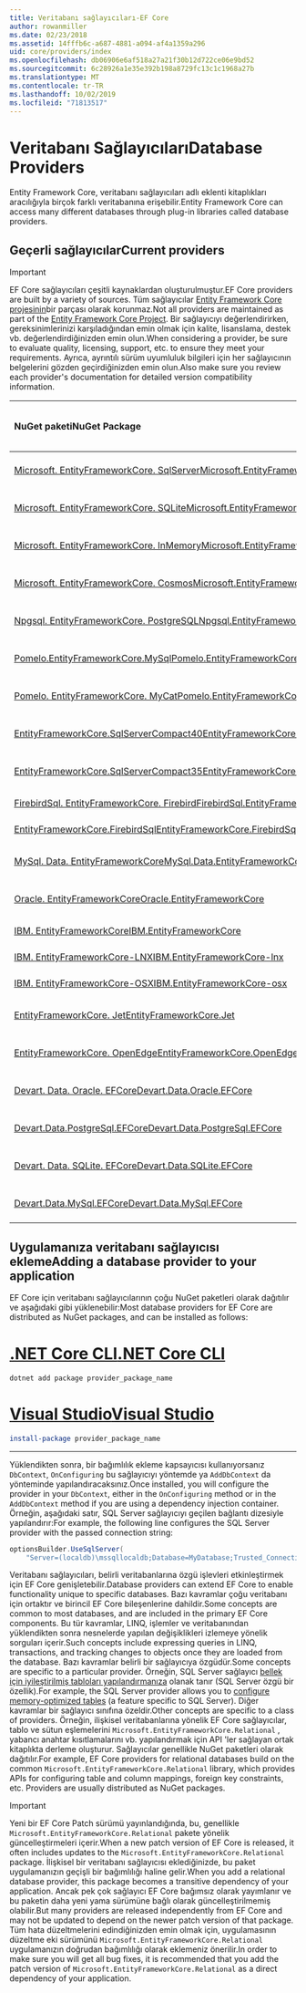 ```yaml
---
title: Veritabanı sağlayıcıları-EF Core
author: rowanmiller
ms.date: 02/23/2018
ms.assetid: 14fffb6c-a687-4881-a094-af4a1359a296
uid: core/providers/index
ms.openlocfilehash: db06906e6af518a27a21f30b12d722ce06e9bd52
ms.sourcegitcommit: 6c28926a1e35e392b198a8729fc13c1c1968a27b
ms.translationtype: MT
ms.contentlocale: tr-TR
ms.lasthandoff: 10/02/2019
ms.locfileid: "71813517"
---
```

# <a name="database-providers"></a><span data-ttu-id="1d2d7-102">Veritabanı Sağlayıcıları</span><span class="sxs-lookup"><span data-stu-id="1d2d7-102">Database Providers</span></span>

<span data-ttu-id="1d2d7-103">Entity Framework Core, veritabanı sağlayıcıları adlı eklenti kitaplıkları aracılığıyla birçok farklı veritabanına erişebilir.</span><span class="sxs-lookup"><span data-stu-id="1d2d7-103">Entity Framework Core can access many different databases through plug-in libraries called database providers.</span></span>

## <a name="current-providers"></a><span data-ttu-id="1d2d7-104">Geçerli sağlayıcılar</span><span class="sxs-lookup"><span data-stu-id="1d2d7-104">Current providers</span></span>
> [!IMPORTANT]  
> <span data-ttu-id="1d2d7-105">EF Core sağlayıcıları çeşitli kaynaklardan oluşturulmuştur.</span><span class="sxs-lookup"><span data-stu-id="1d2d7-105">EF Core providers are built by a variety of sources.</span></span> <span data-ttu-id="1d2d7-106">Tüm sağlayıcılar [Entity Framework Core projesinin](https://github.com/aspnet/EntityFrameworkCore)bir parçası olarak korunmaz.</span><span class="sxs-lookup"><span data-stu-id="1d2d7-106">Not all providers are maintained as part of the [Entity Framework Core Project](https://github.com/aspnet/EntityFrameworkCore).</span></span> <span data-ttu-id="1d2d7-107">Bir sağlayıcıyı değerlendirirken, gereksinimlerinizi karşıladığından emin olmak için kalite, lisanslama, destek vb. değerlendirdiğinizden emin olun.</span><span class="sxs-lookup"><span data-stu-id="1d2d7-107">When considering a provider, be sure to evaluate quality, licensing, support, etc. to ensure they meet your requirements.</span></span> <span data-ttu-id="1d2d7-108">Ayrıca, ayrıntılı sürüm uyumluluk bilgileri için her sağlayıcının belgelerini gözden geçirdiğinizden emin olun.</span><span class="sxs-lookup"><span data-stu-id="1d2d7-108">Also make sure you review each provider's documentation for detailed version compatibility information.</span></span>

| <span data-ttu-id="1d2d7-109">NuGet paketi</span><span class="sxs-lookup"><span data-stu-id="1d2d7-109">NuGet Package</span></span>                                                                                                        | <span data-ttu-id="1d2d7-110">Desteklenen veritabanı motorları</span><span class="sxs-lookup"><span data-stu-id="1d2d7-110">Supported database engines</span></span> | <span data-ttu-id="1d2d7-111">Bakımcı/satıcı</span><span class="sxs-lookup"><span data-stu-id="1d2d7-111">Maintainer / Vendor</span></span>                                                           | <span data-ttu-id="1d2d7-112">Notlar/gereksinimler</span><span class="sxs-lookup"><span data-stu-id="1d2d7-112">Notes / Requirements</span></span> | <span data-ttu-id="1d2d7-113">Faydalı bağlantılar</span><span class="sxs-lookup"><span data-stu-id="1d2d7-113">Useful links</span></span>                                                                                                                                                                                       |
|:---------------------------------------------------------------------------------------------------------------------|:---------------------------|:------------------------------------------------------------------------------|:---------------------|:---------------------------------------------------------------------------------------------------------------------------------------------------------------------------------------------------|
| [<span data-ttu-id="1d2d7-114">Microsoft. EntityFrameworkCore. SqlServer</span><span class="sxs-lookup"><span data-stu-id="1d2d7-114">Microsoft.EntityFrameworkCore.SqlServer</span></span>](https://www.nuget.org/packages/Microsoft.EntityFrameworkCore.SqlServer)    | <span data-ttu-id="1d2d7-115">SQL Server 2012 sürümleri</span><span class="sxs-lookup"><span data-stu-id="1d2d7-115">SQL Server 2012 onwards</span></span>    | <span data-ttu-id="1d2d7-116">[EF Core projesi](https://github.com/aspnet/EntityFrameworkCore/) MICROSOFT</span><span class="sxs-lookup"><span data-stu-id="1d2d7-116">[EF Core Project](https://github.com/aspnet/EntityFrameworkCore/) (Microsoft)</span></span> |                      | [<span data-ttu-id="1d2d7-117">belgeler</span><span class="sxs-lookup"><span data-stu-id="1d2d7-117">docs</span></span>](xref:core/providers/sql-server/index)                                                                                                                                                       |
| [<span data-ttu-id="1d2d7-118">Microsoft. EntityFrameworkCore. SQLite</span><span class="sxs-lookup"><span data-stu-id="1d2d7-118">Microsoft.EntityFrameworkCore.Sqlite</span></span>](https://www.nuget.org/packages/Microsoft.EntityFrameworkCore.Sqlite)          | <span data-ttu-id="1d2d7-119">SQLite 3,7 sonraki sürümler</span><span class="sxs-lookup"><span data-stu-id="1d2d7-119">SQLite 3.7 onwards</span></span>         | <span data-ttu-id="1d2d7-120">[EF Core projesi](https://github.com/aspnet/EntityFrameworkCore/) MICROSOFT</span><span class="sxs-lookup"><span data-stu-id="1d2d7-120">[EF Core Project](https://github.com/aspnet/EntityFrameworkCore/) (Microsoft)</span></span> |                      | [<span data-ttu-id="1d2d7-121">belgeler</span><span class="sxs-lookup"><span data-stu-id="1d2d7-121">docs</span></span>](xref:core/providers/sqlite/index)                                                                                                                                                           |
| [<span data-ttu-id="1d2d7-122">Microsoft. EntityFrameworkCore. InMemory</span><span class="sxs-lookup"><span data-stu-id="1d2d7-122">Microsoft.EntityFrameworkCore.InMemory</span></span>](https://www.nuget.org/packages/Microsoft.EntityFrameworkCore.InMemory)      | <span data-ttu-id="1d2d7-123">Bellek içi veritabanı EF Core</span><span class="sxs-lookup"><span data-stu-id="1d2d7-123">EF Core in-memory database</span></span> | <span data-ttu-id="1d2d7-124">[EF Core projesi](https://github.com/aspnet/EntityFrameworkCore/) MICROSOFT</span><span class="sxs-lookup"><span data-stu-id="1d2d7-124">[EF Core Project](https://github.com/aspnet/EntityFrameworkCore/) (Microsoft)</span></span> | <span data-ttu-id="1d2d7-125">Yalnızca test için</span><span class="sxs-lookup"><span data-stu-id="1d2d7-125">For testing only</span></span>     | [<span data-ttu-id="1d2d7-126">belgeler</span><span class="sxs-lookup"><span data-stu-id="1d2d7-126">docs</span></span>](xref:core/providers/in-memory/index)                                                                                                                                                        |
| [<span data-ttu-id="1d2d7-127">Microsoft. EntityFrameworkCore. Cosmos</span><span class="sxs-lookup"><span data-stu-id="1d2d7-127">Microsoft.EntityFrameworkCore.Cosmos</span></span>](https://www.nuget.org/packages/Microsoft.EntityFrameworkCore.Cosmos)          | <span data-ttu-id="1d2d7-128">Azure Cosmos DB SQL API</span><span class="sxs-lookup"><span data-stu-id="1d2d7-128">Azure Cosmos DB SQL API</span></span>    | <span data-ttu-id="1d2d7-129">[EF Core projesi](https://github.com/aspnet/EntityFrameworkCore/) MICROSOFT</span><span class="sxs-lookup"><span data-stu-id="1d2d7-129">[EF Core Project](https://github.com/aspnet/EntityFrameworkCore/) (Microsoft)</span></span> |                      | [<span data-ttu-id="1d2d7-130">belgeler</span><span class="sxs-lookup"><span data-stu-id="1d2d7-130">docs</span></span>](xref:core/providers/cosmos/index)                                                                                         |
| [<span data-ttu-id="1d2d7-131">Npgsql. EntityFrameworkCore. PostgreSQL</span><span class="sxs-lookup"><span data-stu-id="1d2d7-131">Npgsql.EntityFrameworkCore.PostgreSQL</span></span>](https://www.nuget.org/packages/Npgsql.EntityFrameworkCore.PostgreSQL)        | <span data-ttu-id="1d2d7-132">PostgreSQL</span><span class="sxs-lookup"><span data-stu-id="1d2d7-132">PostgreSQL</span></span>                 | [<span data-ttu-id="1d2d7-133">Npgsql geliştirme ekibi</span><span class="sxs-lookup"><span data-stu-id="1d2d7-133">Npgsql Development Team</span></span>](https://github.com/npgsql)                          |                      | [<span data-ttu-id="1d2d7-134">belgeler</span><span class="sxs-lookup"><span data-stu-id="1d2d7-134">docs</span></span>](http://www.npgsql.org/efcore/index.html)                                                                                                                                                    |
| [<span data-ttu-id="1d2d7-135">Pomelo.EntityFrameworkCore.MySql</span><span class="sxs-lookup"><span data-stu-id="1d2d7-135">Pomelo.EntityFrameworkCore.MySql</span></span>](https://www.nuget.org/packages/Pomelo.EntityFrameworkCore.MySql)                  | <span data-ttu-id="1d2d7-136">MySQL, MariaDB</span><span class="sxs-lookup"><span data-stu-id="1d2d7-136">MySQL, MariaDB</span></span>             | [<span data-ttu-id="1d2d7-137">Pomelo Foundation projesi</span><span class="sxs-lookup"><span data-stu-id="1d2d7-137">Pomelo Foundation Project</span></span>](https://github.com/PomeloFoundation)              |                      | [<span data-ttu-id="1d2d7-138">Benioku</span><span class="sxs-lookup"><span data-stu-id="1d2d7-138">readme</span></span>](https://github.com/PomeloFoundation/Pomelo.EntityFrameworkCore.MySql/blob/master/README.md)                                                                                               |
| [<span data-ttu-id="1d2d7-139">Pomelo. EntityFrameworkCore. MyCat</span><span class="sxs-lookup"><span data-stu-id="1d2d7-139">Pomelo.EntityFrameworkCore.MyCat</span></span>](https://www.nuget.org/packages/Pomelo.EntityFrameworkCore.MyCat)                  | <span data-ttu-id="1d2d7-140">MyCAT sunucusu</span><span class="sxs-lookup"><span data-stu-id="1d2d7-140">MyCAT Server</span></span>               | [<span data-ttu-id="1d2d7-141">Pomelo Foundation projesi</span><span class="sxs-lookup"><span data-stu-id="1d2d7-141">Pomelo Foundation Project</span></span>](https://github.com/PomeloFoundation)              | <span data-ttu-id="1d2d7-142">Yalnızca ön sürüm</span><span class="sxs-lookup"><span data-stu-id="1d2d7-142">Prerelease only</span></span>      | [<span data-ttu-id="1d2d7-143">Benioku</span><span class="sxs-lookup"><span data-stu-id="1d2d7-143">readme</span></span>](https://github.com/PomeloFoundation/Pomelo.EntityFrameworkCore.MyCat/blob/master/README.md)                                                                                               |
| [<span data-ttu-id="1d2d7-144">EntityFrameworkCore.SqlServerCompact40</span><span class="sxs-lookup"><span data-stu-id="1d2d7-144">EntityFrameworkCore.SqlServerCompact40</span></span>](https://www.nuget.org/packages/EntityFrameworkCore.SqlServerCompact40)      | <span data-ttu-id="1d2d7-145">SQL Server Compact 4,0</span><span class="sxs-lookup"><span data-stu-id="1d2d7-145">SQL Server Compact 4.0</span></span>     | [<span data-ttu-id="1d2d7-146">Erik ejlskov Jensen</span><span class="sxs-lookup"><span data-stu-id="1d2d7-146">Erik Ejlskov Jensen</span></span>](https://github.com/ErikEJ/)                             | <span data-ttu-id="1d2d7-147">.NET Framework</span><span class="sxs-lookup"><span data-stu-id="1d2d7-147">.NET Framework</span></span>       | [<span data-ttu-id="1d2d7-148">wiki</span><span class="sxs-lookup"><span data-stu-id="1d2d7-148">wiki</span></span>](https://github.com/ErikEJ/EntityFramework.SqlServerCompact/wiki/Using-EF-Core-with-SQL-Server-Compact-in-Traditional-.NET-Applications)                                                     |
| [<span data-ttu-id="1d2d7-149">EntityFrameworkCore.SqlServerCompact35</span><span class="sxs-lookup"><span data-stu-id="1d2d7-149">EntityFrameworkCore.SqlServerCompact35</span></span>](https://www.nuget.org/packages/EntityFrameworkCore.SqlServerCompact35)      | <span data-ttu-id="1d2d7-150">SQL Server Compact 3.5</span><span class="sxs-lookup"><span data-stu-id="1d2d7-150">SQL Server Compact 3.5</span></span>     | [<span data-ttu-id="1d2d7-151">Erik ejlskov Jensen</span><span class="sxs-lookup"><span data-stu-id="1d2d7-151">Erik Ejlskov Jensen</span></span>](https://github.com/ErikEJ/)                             | <span data-ttu-id="1d2d7-152">.NET Framework</span><span class="sxs-lookup"><span data-stu-id="1d2d7-152">.NET Framework</span></span>       | [<span data-ttu-id="1d2d7-153">wiki</span><span class="sxs-lookup"><span data-stu-id="1d2d7-153">wiki</span></span>](https://github.com/ErikEJ/EntityFramework.SqlServerCompact/wiki/Using-EF-Core-with-SQL-Server-Compact-in-Traditional-.NET-Applications)                                                     |
| [<span data-ttu-id="1d2d7-154">FirebirdSql. EntityFrameworkCore. Firebird</span><span class="sxs-lookup"><span data-stu-id="1d2d7-154">FirebirdSql.EntityFrameworkCore.Firebird</span></span>](https://www.nuget.org/packages/FirebirdSql.EntityFrameworkCore.Firebird/) | <span data-ttu-id="1d2d7-155">Firebird 2,5 ve 3. x</span><span class="sxs-lookup"><span data-stu-id="1d2d7-155">Firebird 2.5 and 3.x</span></span>       | [<span data-ttu-id="1d2d7-156">Jiří Činčura</span><span class="sxs-lookup"><span data-stu-id="1d2d7-156">Jiří Činčura</span></span>](https://github.com/cincuranet)                                 |                      | [<span data-ttu-id="1d2d7-157">belgeler</span><span class="sxs-lookup"><span data-stu-id="1d2d7-157">docs</span></span>](https://github.com/cincuranet/FirebirdSql.Data.FirebirdClient/blob/master/Provider/docs/entity-framework-core.md)                                                                           |
| [<span data-ttu-id="1d2d7-158">EntityFrameworkCore.FirebirdSql</span><span class="sxs-lookup"><span data-stu-id="1d2d7-158">EntityFrameworkCore.FirebirdSql</span></span>](https://www.nuget.org/packages/EntityFrameworkCore.FirebirdSql/)                   | <span data-ttu-id="1d2d7-159">Firebird 2,5 ve 3. x</span><span class="sxs-lookup"><span data-stu-id="1d2d7-159">Firebird 2.5 and 3.x</span></span>       | [<span data-ttu-id="1d2d7-160">Rafael Almeida</span><span class="sxs-lookup"><span data-stu-id="1d2d7-160">Rafael Almeida</span></span>](https://github.com/ralmsdeveloper)                           |                      | [<span data-ttu-id="1d2d7-161">wiki</span><span class="sxs-lookup"><span data-stu-id="1d2d7-161">wiki</span></span>](https://github.com/ralmsdeveloper/EntityFrameworkCore.FirebirdSQL/wiki)                                                                                                                     |
| [<span data-ttu-id="1d2d7-162">MySql. Data. EntityFrameworkCore</span><span class="sxs-lookup"><span data-stu-id="1d2d7-162">MySql.Data.EntityFrameworkCore</span></span>](https://www.nuget.org/packages/MySql.Data.EntityFrameworkCore)                      | <span data-ttu-id="1d2d7-163">MySQL</span><span class="sxs-lookup"><span data-stu-id="1d2d7-163">MySQL</span></span>                      | <span data-ttu-id="1d2d7-164">[MySQL projesi](http://dev.mysql.com) Oracle</span><span class="sxs-lookup"><span data-stu-id="1d2d7-164">[MySQL project](http://dev.mysql.com) (Oracle)</span></span>                                |                      | [<span data-ttu-id="1d2d7-165">belgeler</span><span class="sxs-lookup"><span data-stu-id="1d2d7-165">docs</span></span>](https://dev.mysql.com/doc/connector-net/en/connector-net-entityframework-core.html)                                                                                                         |
| [<span data-ttu-id="1d2d7-166">Oracle. EntityFrameworkCore</span><span class="sxs-lookup"><span data-stu-id="1d2d7-166">Oracle.EntityFrameworkCore</span></span>](https://www.nuget.org/packages/Oracle.EntityFrameworkCore/)                             | <span data-ttu-id="1d2d7-167">Oracle DB 11,2 sürümleri</span><span class="sxs-lookup"><span data-stu-id="1d2d7-167">Oracle DB 11.2 onwards</span></span>     | [<span data-ttu-id="1d2d7-168">Oracle</span><span class="sxs-lookup"><span data-stu-id="1d2d7-168">Oracle</span></span>](https://www.oracle.com/technetwork/topics/dotnet/)                   | <span data-ttu-id="1d2d7-169">Ön sürüm</span><span class="sxs-lookup"><span data-stu-id="1d2d7-169">Prerelease</span></span>           | [<span data-ttu-id="1d2d7-170">Websitesi</span><span class="sxs-lookup"><span data-stu-id="1d2d7-170">website</span></span>](https://www.oracle.com/technetwork/topics/dotnet/)                                                                                                                                       |
| [<span data-ttu-id="1d2d7-171">IBM. EntityFrameworkCore</span><span class="sxs-lookup"><span data-stu-id="1d2d7-171">IBM.EntityFrameworkCore</span></span>](https://www.nuget.org/packages/IBM.EntityFrameworkCore)                                    | <span data-ttu-id="1d2d7-172">DB2, Informix</span><span class="sxs-lookup"><span data-stu-id="1d2d7-172">Db2, Informix</span></span>              | [<span data-ttu-id="1d2d7-173">IBM</span><span class="sxs-lookup"><span data-stu-id="1d2d7-173">IBM</span></span>](https://ibm.com)                                                        | <span data-ttu-id="1d2d7-174">Windows sürümü</span><span class="sxs-lookup"><span data-stu-id="1d2d7-174">Windows version</span></span>      | [<span data-ttu-id="1d2d7-175">lenemeyen</span><span class="sxs-lookup"><span data-stu-id="1d2d7-175">blog</span></span>](https://www.ibm.com/developerworks/community/blogs/96960515-2ea1-4391-8170-b0515d08e4da/entry/Creating_Entity_Data_Model_using_IBM_Data_Server_providers_for_Entity_Framework_Core?lang=en) |
| [<span data-ttu-id="1d2d7-176">IBM. EntityFrameworkCore-LNX</span><span class="sxs-lookup"><span data-stu-id="1d2d7-176">IBM.EntityFrameworkCore-lnx</span></span>](https://www.nuget.org/packages/IBM.EntityFrameworkCore-lnx)                            | <span data-ttu-id="1d2d7-177">DB2, Informix</span><span class="sxs-lookup"><span data-stu-id="1d2d7-177">Db2, Informix</span></span>              | [<span data-ttu-id="1d2d7-178">IBM</span><span class="sxs-lookup"><span data-stu-id="1d2d7-178">IBM</span></span>](https://ibm.com)                                                        | <span data-ttu-id="1d2d7-179">Linux sürümü</span><span class="sxs-lookup"><span data-stu-id="1d2d7-179">Linux version</span></span>        | [<span data-ttu-id="1d2d7-180">lenemeyen</span><span class="sxs-lookup"><span data-stu-id="1d2d7-180">blog</span></span>](https://www.ibm.com/developerworks/community/blogs/96960515-2ea1-4391-8170-b0515d08e4da/entry/Creating_Entity_Data_Model_using_IBM_Data_Server_providers_for_Entity_Framework_Core?lang=en) |
| [<span data-ttu-id="1d2d7-181">IBM. EntityFrameworkCore-OSX</span><span class="sxs-lookup"><span data-stu-id="1d2d7-181">IBM.EntityFrameworkCore-osx</span></span>](https://www.nuget.org/packages/IBM.EntityFrameworkCore-osx)                            | <span data-ttu-id="1d2d7-182">DB2, Informix</span><span class="sxs-lookup"><span data-stu-id="1d2d7-182">Db2, Informix</span></span>              | [<span data-ttu-id="1d2d7-183">IBM</span><span class="sxs-lookup"><span data-stu-id="1d2d7-183">IBM</span></span>](https://ibm.com)                                                        | <span data-ttu-id="1d2d7-184">macOS sürümü</span><span class="sxs-lookup"><span data-stu-id="1d2d7-184">macOS version</span></span>        | [<span data-ttu-id="1d2d7-185">lenemeyen</span><span class="sxs-lookup"><span data-stu-id="1d2d7-185">blog</span></span>](https://www.ibm.com/developerworks/community/blogs/96960515-2ea1-4391-8170-b0515d08e4da/entry/Creating_Entity_Data_Model_using_IBM_Data_Server_providers_for_Entity_Framework_Core?lang=en) |
| [<span data-ttu-id="1d2d7-186">EntityFrameworkCore. Jet</span><span class="sxs-lookup"><span data-stu-id="1d2d7-186">EntityFrameworkCore.Jet</span></span>](https://www.nuget.org/packages/EntityFrameworkCore.Jet/)                                   | <span data-ttu-id="1d2d7-187">Microsoft Access dosyaları</span><span class="sxs-lookup"><span data-stu-id="1d2d7-187">Microsoft Access files</span></span>     | [<span data-ttu-id="1d2d7-188">Bubi</span><span class="sxs-lookup"><span data-stu-id="1d2d7-188">Bubi</span></span>](https://github.com/bubibubi)                                           | <span data-ttu-id="1d2d7-189">.NET Framework</span><span class="sxs-lookup"><span data-stu-id="1d2d7-189">.NET Framework</span></span>       | [<span data-ttu-id="1d2d7-190">Benioku</span><span class="sxs-lookup"><span data-stu-id="1d2d7-190">readme</span></span>](https://github.com/bubibubi/EntityFrameworkCore.Jet/blob/master/docs/README.md)                                                                                                           |
| [<span data-ttu-id="1d2d7-191">EntityFrameworkCore. OpenEdge</span><span class="sxs-lookup"><span data-stu-id="1d2d7-191">EntityFrameworkCore.OpenEdge</span></span>](https://www.nuget.org/packages/EntityFrameworkCore.OpenEdge/)                         | <span data-ttu-id="1d2d7-192">İlerleme OpenEdge</span><span class="sxs-lookup"><span data-stu-id="1d2d7-192">Progress OpenEdge</span></span>          | [<span data-ttu-id="1d2d7-193">Alex Wiese</span><span class="sxs-lookup"><span data-stu-id="1d2d7-193">Alex Wiese</span></span>](https://github.com/alexwiese)                                    |                      | [<span data-ttu-id="1d2d7-194">Benioku</span><span class="sxs-lookup"><span data-stu-id="1d2d7-194">readme</span></span>](https://github.com/alexwiese/EntityFrameworkCore.OpenEdge/blob/master/README.md)                                                                                                          |
| [<span data-ttu-id="1d2d7-195">Devart. Data. Oracle. EFCore</span><span class="sxs-lookup"><span data-stu-id="1d2d7-195">Devart.Data.Oracle.EFCore</span></span>](https://www.nuget.org/packages/Devart.Data.Oracle.EFCore/)                               | <span data-ttu-id="1d2d7-196">Oracle DB 9.2.0.4 sürümleri</span><span class="sxs-lookup"><span data-stu-id="1d2d7-196">Oracle DB 9.2.0.4 onwards</span></span>  | [<span data-ttu-id="1d2d7-197">DevArt</span><span class="sxs-lookup"><span data-stu-id="1d2d7-197">DevArt</span></span>](https://www.devart.com/)                                             | <span data-ttu-id="1d2d7-198">Ödenmemiş</span><span class="sxs-lookup"><span data-stu-id="1d2d7-198">Paid</span></span>                 | [<span data-ttu-id="1d2d7-199">belgeler</span><span class="sxs-lookup"><span data-stu-id="1d2d7-199">docs</span></span>](https://www.devart.com/dotconnect/oracle/docs/)                                                                                                                                             |
| [<span data-ttu-id="1d2d7-200">Devart.Data.PostgreSql.EFCore</span><span class="sxs-lookup"><span data-stu-id="1d2d7-200">Devart.Data.PostgreSql.EFCore</span></span>](https://www.nuget.org/packages/Devart.Data.PostgreSql.EFCore/)                       | <span data-ttu-id="1d2d7-201">PostgreSQL 8,0 sonraki sürümler</span><span class="sxs-lookup"><span data-stu-id="1d2d7-201">PostgreSQL 8.0 onwards</span></span>     | [<span data-ttu-id="1d2d7-202">DevArt</span><span class="sxs-lookup"><span data-stu-id="1d2d7-202">DevArt</span></span>](https://www.devart.com/)                                             | <span data-ttu-id="1d2d7-203">Ödenmemiş</span><span class="sxs-lookup"><span data-stu-id="1d2d7-203">Paid</span></span>                 | [<span data-ttu-id="1d2d7-204">belgeler</span><span class="sxs-lookup"><span data-stu-id="1d2d7-204">docs</span></span>](https://www.devart.com/dotconnect/postgresql/docs/)                                                                                                                                         |
| [<span data-ttu-id="1d2d7-205">Devart. Data. SQLite. EFCore</span><span class="sxs-lookup"><span data-stu-id="1d2d7-205">Devart.Data.SQLite.EFCore</span></span>](https://www.nuget.org/packages/Devart.Data.SQLite.EFCore/)                               | <span data-ttu-id="1d2d7-206">SQLite 3 ve sonraki sürümler</span><span class="sxs-lookup"><span data-stu-id="1d2d7-206">SQLite 3 onwards</span></span>           | [<span data-ttu-id="1d2d7-207">DevArt</span><span class="sxs-lookup"><span data-stu-id="1d2d7-207">DevArt</span></span>](https://www.devart.com/)                                             | <span data-ttu-id="1d2d7-208">Ödenmemiş</span><span class="sxs-lookup"><span data-stu-id="1d2d7-208">Paid</span></span>                 | [<span data-ttu-id="1d2d7-209">belgeler</span><span class="sxs-lookup"><span data-stu-id="1d2d7-209">docs</span></span>](https://www.devart.com/dotconnect/sqlite/docs/)                                                                                                                                             |
| [<span data-ttu-id="1d2d7-210">Devart.Data.MySql.EFCore</span><span class="sxs-lookup"><span data-stu-id="1d2d7-210">Devart.Data.MySql.EFCore</span></span>](https://www.nuget.org/packages/Devart.Data.MySql.EFCore/)                                 | <span data-ttu-id="1d2d7-211">MySQL 5 ve sonraki sürümler</span><span class="sxs-lookup"><span data-stu-id="1d2d7-211">MySQL 5 onwards</span></span>            | [<span data-ttu-id="1d2d7-212">DevArt</span><span class="sxs-lookup"><span data-stu-id="1d2d7-212">DevArt</span></span>](https://www.devart.com/)                                             | <span data-ttu-id="1d2d7-213">Ödenmemiş</span><span class="sxs-lookup"><span data-stu-id="1d2d7-213">Paid</span></span>                 | [<span data-ttu-id="1d2d7-214">belgeler</span><span class="sxs-lookup"><span data-stu-id="1d2d7-214">docs</span></span>](https://www.devart.com/dotconnect/mysql/docs/)                                                                                                                                              |

## <a name="adding-a-database-provider-to-your-application"></a><span data-ttu-id="1d2d7-215">Uygulamanıza veritabanı sağlayıcısı ekleme</span><span class="sxs-lookup"><span data-stu-id="1d2d7-215">Adding a database provider to your application</span></span>

<span data-ttu-id="1d2d7-216">EF Core için veritabanı sağlayıcılarının çoğu NuGet paketleri olarak dağıtılır ve aşağıdaki gibi yüklenebilir:</span><span class="sxs-lookup"><span data-stu-id="1d2d7-216">Most database providers for EF Core are distributed as NuGet packages, and can be installed as follows:</span></span>

# <a name="net-core-clitabdotnet-core-cli"></a>[<span data-ttu-id="1d2d7-217">.NET Core CLI</span><span class="sxs-lookup"><span data-stu-id="1d2d7-217">.NET Core CLI</span></span>](#tab/dotnet-core-cli)

``` console
dotnet add package provider_package_name
```

# <a name="visual-studiotabvs"></a>[<span data-ttu-id="1d2d7-218">Visual Studio</span><span class="sxs-lookup"><span data-stu-id="1d2d7-218">Visual Studio</span></span>](#tab/vs)

``` powershell
install-package provider_package_name
```

***

<span data-ttu-id="1d2d7-219">Yüklendikten sonra, bir bağımlılık ekleme kapsayıcısı kullanıyorsanız `DbContext`, `OnConfiguring` bu sağlayıcıyı yöntemde ya `AddDbContext` da yönteminde yapılandıracaksınız.</span><span class="sxs-lookup"><span data-stu-id="1d2d7-219">Once installed, you will configure the provider in your `DbContext`, either in the `OnConfiguring` method or in the `AddDbContext` method if you are using a dependency injection container.</span></span>
<span data-ttu-id="1d2d7-220">Örneğin, aşağıdaki satır, SQL Server sağlayıcıyı geçilen bağlantı dizesiyle yapılandırır:</span><span class="sxs-lookup"><span data-stu-id="1d2d7-220">For example, the following line configures the SQL Server provider with the passed connection string:</span></span>

``` csharp
optionsBuilder.UseSqlServer(
    "Server=(localdb)\mssqllocaldb;Database=MyDatabase;Trusted_Connection=True;");
```  

<span data-ttu-id="1d2d7-221">Veritabanı sağlayıcıları, belirli veritabanlarına özgü işlevleri etkinleştirmek için EF Core genişletebilir.</span><span class="sxs-lookup"><span data-stu-id="1d2d7-221">Database providers can extend EF Core to enable functionality unique to specific databases.</span></span>
<span data-ttu-id="1d2d7-222">Bazı kavramlar çoğu veritabanı için ortaktır ve birincil EF Core bileşenlerine dahildir.</span><span class="sxs-lookup"><span data-stu-id="1d2d7-222">Some concepts are common to most databases, and are included in the primary EF Core components.</span></span>
<span data-ttu-id="1d2d7-223">Bu tür kavramlar, LINQ, işlemler ve veritabanından yüklendikten sonra nesnelerde yapılan değişiklikleri izlemeye yönelik sorguları içerir.</span><span class="sxs-lookup"><span data-stu-id="1d2d7-223">Such concepts include expressing queries in LINQ, transactions, and tracking changes to objects once they are loaded from the database.</span></span>
<span data-ttu-id="1d2d7-224">Bazı kavramlar belirli bir sağlayıcıya özgüdür.</span><span class="sxs-lookup"><span data-stu-id="1d2d7-224">Some concepts are specific to a particular provider.</span></span>
<span data-ttu-id="1d2d7-225">Örneğin, SQL Server sağlayıcı [bellek için iyileştirilmiş tabloları yapılandırmanıza](xref:core/providers/sql-server/memory-optimized-tables) olanak tanır (SQL Server özgü bir özellik).</span><span class="sxs-lookup"><span data-stu-id="1d2d7-225">For example, the SQL Server provider allows you to [configure memory-optimized tables](xref:core/providers/sql-server/memory-optimized-tables) (a feature specific to SQL Server).</span></span>
<span data-ttu-id="1d2d7-226">Diğer kavramlar bir sağlayıcı sınıfına özeldir.</span><span class="sxs-lookup"><span data-stu-id="1d2d7-226">Other concepts are specific to a class of providers.</span></span>
<span data-ttu-id="1d2d7-227">Örneğin, ilişkisel veritabanlarına yönelik EF Core sağlayıcılar, tablo ve sütun eşlemelerini `Microsoft.EntityFrameworkCore.Relational` , yabancı anahtar kısıtlamalarını vb. yapılandırmak için API 'ler sağlayan ortak kitaplıkta derleme oluşturur. Sağlayıcılar genellikle NuGet paketleri olarak dağıtılır.</span><span class="sxs-lookup"><span data-stu-id="1d2d7-227">For example, EF Core providers for relational databases build on the common `Microsoft.EntityFrameworkCore.Relational` library, which provides APIs for configuring table and column mappings, foreign key constraints, etc. Providers are usually distributed as NuGet packages.</span></span>

> [!IMPORTANT]  
> <span data-ttu-id="1d2d7-228">Yeni bir EF Core Patch sürümü yayınlandığında, bu, genellikle `Microsoft.EntityFrameworkCore.Relational` pakete yönelik güncelleştirmeleri içerir.</span><span class="sxs-lookup"><span data-stu-id="1d2d7-228">When a new patch version of EF Core is released, it often includes updates to the `Microsoft.EntityFrameworkCore.Relational` package.</span></span>
> <span data-ttu-id="1d2d7-229">İlişkisel bir veritabanı sağlayıcısı eklediğinizde, bu paket uygulamanızın geçişli bir bağımlılığı haline gelir.</span><span class="sxs-lookup"><span data-stu-id="1d2d7-229">When you add a relational database provider, this package becomes a transitive dependency of your application.</span></span>
> <span data-ttu-id="1d2d7-230">Ancak pek çok sağlayıcı EF Core bağımsız olarak yayımlanır ve bu paketin daha yeni yama sürümüne bağlı olarak güncelleştirilmemiş olabilir.</span><span class="sxs-lookup"><span data-stu-id="1d2d7-230">But many providers are released independently from EF Core and may not be updated to depend on the newer patch version of that package.</span></span>
> <span data-ttu-id="1d2d7-231">Tüm hata düzeltmelerini edindiğinizden emin olmak için, uygulamasının düzeltme eki sürümünü `Microsoft.EntityFrameworkCore.Relational` uygulamanızın doğrudan bağımlılığı olarak eklemeniz önerilir.</span><span class="sxs-lookup"><span data-stu-id="1d2d7-231">In order to make sure you will get all bug fixes, it is recommended that you add the patch version of `Microsoft.EntityFrameworkCore.Relational` as a direct dependency of your application.</span></span>
